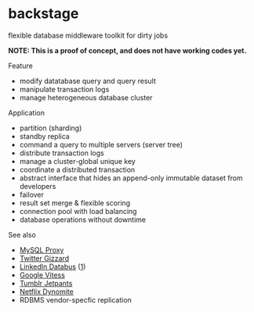 backstage
=========

flexible database middleware toolkit for dirty jobs

**NOTE: This is a proof of concept, and does not have working codes yet.**

Feature
* modify datatabase query and query result
* manipulate transaction logs
* manage heterogeneous database cluster

Application
* partition (sharding)
* standby replica
* command a query to multiple servers (server tree)
* distribute transaction logs
* manage a cluster-global unique key
* coordinate a distributed transaction
* abstract interface that hides an append-only immutable dataset from developers
* failover
* result set merge & flexible scoring
* connection pool with load balancing
* database operations without downtime

See also
* [MySQL Proxy](http://dev.mysql.com/doc/mysql-proxy/)
* [Twitter Gizzard](https://github.com/twitter/gizzard)
* [LinkedIn Databus](https://engineering.linkedin.com/data-replication/open-sourcing-databus-linkedins-low-latency-change-data-capture-system) ([1](http://data.linkedin.com/projects/databus))
* [Google Vitess](https://github.com/youtube/vitess)
* [Tumblr Jetpants](https://github.com/tumblr/jetpants)
* [Netflix Dynomite](http://techblog.netflix.com/2014/11/introducing-dynomite.html)
* RDBMS vendor-specfic replication
